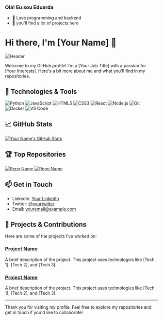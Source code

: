 ### Olá! Eu sou Eduarda 

- 🔭 Love programming and backend
- 👾 you'll find a lot of projects here

# Hi there, I'm [Your Name] 👋

![Header](https://raw.githubusercontent.com/[username]/[repository]/master/[path_to_your_header_image])

Welcome to my GitHub profile! I'm a [Your Job Title] with a passion for [Your Interests]. Here's a bit more about me and what you'll find in my repositories.

## 🔧 Technologies & Tools

![Python](https://img.shields.io/badge/-Python-000?&logo=Python)
![JavaScript](https://img.shields.io/badge/-JavaScript-000?&logo=JavaScript)
![HTML5](https://img.shields.io/badge/-HTML5-000?&logo=HTML5)
![CSS3](https://img.shields.io/badge/-CSS3-000?&logo=CSS3)
![React](https://img.shields.io/badge/-React-000?&logo=React)
![Node.js](https://img.shields.io/badge/-Node.js-000?&logo=Node.js)
![Git](https://img.shields.io/badge/-Git-000?&logo=Git)
![Docker](https://img.shields.io/badge/-Docker-000?&logo=Docker)
![VS Code](https://img.shields.io/badge/-VS%20Code-000?&logo=Visual%20Studio%20Code)

## 📈 GitHub Stats

[![Your Name's GitHub Stats](https://github-readme-stats.vercel.app/api?username=yourusername&show_icons=true&hide_border=true&theme=radical)](https://github.com/yourusername)

## 🏆 Top Repositories

[![Repo Name](https://github-readme-stats.vercel.app/api/pin/?username=yourusername&repo=reponame&show_icons=true&theme=radical)](https://github.com/yourusername/reponame)
[![Repo Name](https://github-readme-stats.vercel.app/api/pin/?username=yourusername&repo=reponame&show_icons=true&theme=radical)](https://github.com/yourusername/reponame)

## 📫 Get in Touch

- LinkedIn: [Your LinkedIn](https://www.linkedin.com/in/yourlinkedin)
- Twitter: [@yourtwitter](https://twitter.com/yourtwitter)
- Email: [youremail@example.com](mailto:youremail@example.com)

## 🌟 Projects & Contributions

Here are some of the projects I've worked on:

### [Project Name](https://github.com/yourusername/projectname)

A brief description of the project. This project uses technologies like [Tech 1], [Tech 2], and [Tech 3].

### [Project Name](https://github.com/yourusername/projectname)

A brief description of the project. This project uses technologies like [Tech 1], [Tech 2], and [Tech 3].

---

Thank you for visiting my profile. Feel free to explore my repositories and get in touch if you'd like to collaborate!

